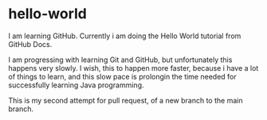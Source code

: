 # hello-world
I am learning GitHub. Currently i am doing the Hello World tutorial from GitHub Docs.

I am progressing with learning Git and GitHub, but unfortunately this happens very slowly. I wish, this to happen more faster,
because i have a lot of things to learn, and this slow pace is prolongin the time needed for successfully learning Java programming.

This is my second attempt for pull request, of a new branch to the main branch.
